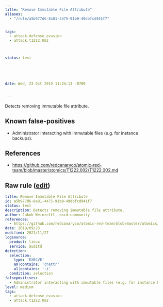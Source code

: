 ```yaml
---
title: "Remove Immutable File Attribute"
aliases:
  - "/rule/a5b977d6-8a81-4475-91b9-49dbfcd941f7"


tags:
  - attack.defense_evasion
  - attack.t1222.002



status: test





date: Wed, 23 Oct 2019 11:24:13 -0700


---
```


Detects removing immutable file attribute.

<!--more-->


## Known false-positives

* Administrator interacting with immutable files (e.g. for instance backups).



## References

* https://github.com/redcanaryco/atomic-red-team/blob/master/atomics/T1222.002/T1222.002.md


## Raw rule ([edit](https://github.com/SigmaHQ/sigma/edit/master/rules/linux/auditd/lnx_auditd_chattr_immutable_removal.yml))
```yaml
title: Remove Immutable File Attribute
id: a5b977d6-8a81-4475-91b9-49dbfcd941f7
status: test
description: Detects removing immutable file attribute.
author: Jakob Weinzettl, oscd.community
references:
  - https://github.com/redcanaryco/atomic-red-team/blob/master/atomics/T1222.002/T1222.002.md
date: 2019/09/23
modified: 2021/11/27
logsource:
  product: linux
  service: auditd
detection:
  selection:
    type: 'EXECVE'
    a0|contains: 'chattr'
    a1|contains: '-i'
  condition: selection
falsepositives:
  - Administrator interacting with immutable files (e.g. for instance backups).
level: medium
tags:
  - attack.defense_evasion
  - attack.t1222.002

```
